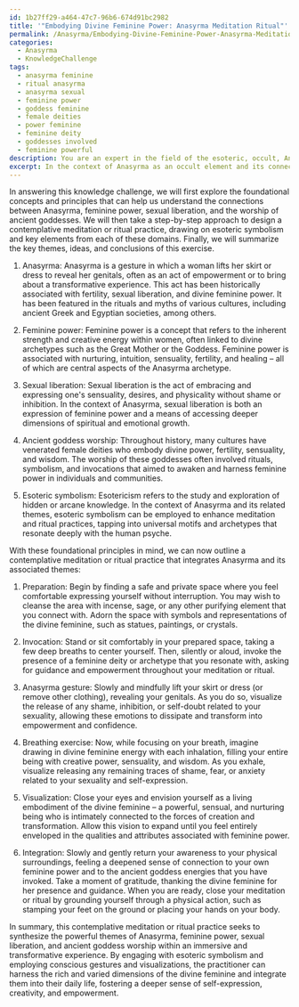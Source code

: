 ```yaml
---
id: 1b27ff29-a464-47c7-96b6-674d91bc2982
title: '"Embodying Divine Feminine Power: Anasyrma Meditation Ritual"'
permalink: /Anasyrma/Embodying-Divine-Feminine-Power-Anasyrma-Meditation-Ritual/
categories:
  - Anasyrma
  - KnowledgeChallenge
tags:
  - anasyrma feminine
  - ritual anasyrma
  - anasyrma sexual
  - feminine power
  - goddess feminine
  - female deities
  - power feminine
  - feminine deity
  - goddesses involved
  - feminine powerful
description: You are an expert in the field of the esoteric, occult, Anasyrma and Education. You are a writer of tests, challenges, books and deep knowledge on Anasyrma for initiates and students to gain deep insights and understanding from. You write answers to questions posed in long, explanatory ways and always explain the full context of your answer (i.e., related concepts, formulas, examples, or history), as well as the step-by-step thinking process you take to answer the challenges. Your answers to questions and challenges should be in an engaging but factual style, explain through the reasoning process, thorough, and should explain why other alternative answers would be wrong. Summarize the key themes, ideas, and conclusions at the end.
excerpt: In the context of Anasyrma as an occult element and its connection to feminine power, sexual liberation, and ancient goddess worship, design a contemplative meditation or ritual practice that integrates each of these facets while incorporating your understanding of esotericism and symbolism in a transformative experience for the practitioner.
---
```

In answering this knowledge challenge, we will first explore the foundational concepts and principles that can help us understand the connections between Anasyrma, feminine power, sexual liberation, and the worship of ancient goddesses. We will then take a step-by-step approach to design a contemplative meditation or ritual practice, drawing on esoteric symbolism and key elements from each of these domains. Finally, we will summarize the key themes, ideas, and conclusions of this exercise.

1. Anasyrma: Anasyrma is a gesture in which a woman lifts her skirt or dress to reveal her genitals, often as an act of empowerment or to bring about a transformative experience. This act has been historically associated with fertility, sexual liberation, and divine feminine power. It has been featured in the rituals and myths of various cultures, including ancient Greek and Egyptian societies, among others.

2. Feminine power: Feminine power is a concept that refers to the inherent strength and creative energy within women, often linked to divine archetypes such as the Great Mother or the Goddess. Feminine power is associated with nurturing, intuition, sensuality, fertility, and healing – all of which are central aspects of the Anasyrma archetype.

3. Sexual liberation: Sexual liberation is the act of embracing and expressing one's sensuality, desires, and physicality without shame or inhibition. In the context of Anasyrma, sexual liberation is both an expression of feminine power and a means of accessing deeper dimensions of spiritual and emotional growth.

4. Ancient goddess worship: Throughout history, many cultures have venerated female deities who embody divine power, fertility, sensuality, and wisdom. The worship of these goddesses often involved rituals, symbolism, and invocations that aimed to awaken and harness feminine power in individuals and communities.

5. Esoteric symbolism: Esotericism refers to the study and exploration of hidden or arcane knowledge. In the context of Anasyrma and its related themes, esoteric symbolism can be employed to enhance meditation and ritual practices, tapping into universal motifs and archetypes that resonate deeply with the human psyche.

With these foundational principles in mind, we can now outline a contemplative meditation or ritual practice that integrates Anasyrma and its associated themes:

1. Preparation: Begin by finding a safe and private space where you feel comfortable expressing yourself without interruption. You may wish to cleanse the area with incense, sage, or any other purifying element that you connect with. Adorn the space with symbols and representations of the divine feminine, such as statues, paintings, or crystals.

2. Invocation: Stand or sit comfortably in your prepared space, taking a few deep breaths to center yourself. Then, silently or aloud, invoke the presence of a feminine deity or archetype that you resonate with, asking for guidance and empowerment throughout your meditation or ritual.

3. Anasyrma gesture: Slowly and mindfully lift your skirt or dress (or remove other clothing), revealing your genitals. As you do so, visualize the release of any shame, inhibition, or self-doubt related to your sexuality, allowing these emotions to dissipate and transform into empowerment and confidence.

4. Breathing exercise: Now, while focusing on your breath, imagine drawing in divine feminine energy with each inhalation, filling your entire being with creative power, sensuality, and wisdom. As you exhale, visualize releasing any remaining traces of shame, fear, or anxiety related to your sexuality and self-expression.

5. Visualization: Close your eyes and envision yourself as a living embodiment of the divine feminine – a powerful, sensual, and nurturing being who is intimately connected to the forces of creation and transformation. Allow this vision to expand until you feel entirely enveloped in the qualities and attributes associated with feminine power.

6. Integration: Slowly and gently return your awareness to your physical surroundings, feeling a deepened sense of connection to your own feminine power and to the ancient goddess energies that you have invoked. Take a moment of gratitude, thanking the divine feminine for her presence and guidance. When you are ready, close your meditation or ritual by grounding yourself through a physical action, such as stamping your feet on the ground or placing your hands on your body.

In summary, this contemplative meditation or ritual practice seeks to synthesize the powerful themes of Anasyrma, feminine power, sexual liberation, and ancient goddess worship within an immersive and transformative experience. By engaging with esoteric symbolism and employing conscious gestures and visualizations, the practitioner can harness the rich and varied dimensions of the divine feminine and integrate them into their daily life, fostering a deeper sense of self-expression, creativity, and empowerment.
